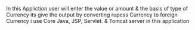 In this Appliction user will enter the value or amount & the basis of type of Currency its give the output by converting rupess Currency to foreign Currency
i use Core Java, JSP,  Servlet. & Tomcat server in this application
